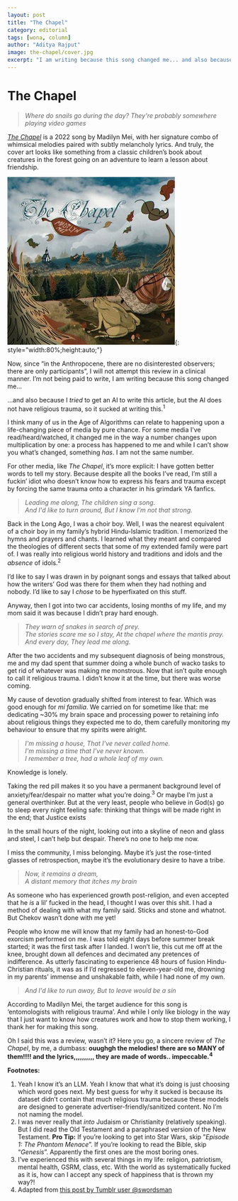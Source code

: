 ```yaml
---
layout: post
title: "The Chapel"
category: editorial
tags: [wona, column]
author: "Aditya Rajput"
image: the-chapel/cover.jpg
excerpt: "I am writing because this song changed me... and also because I *tried* to get an AI to write this article, but the AI does not have religious trauma, so it sucked at writing this."
---
```


# The Chapel

> *Where do snails go during the day? They're probably somewhere playing video games*

*[The Chapel](https://genius.com/Madilyn-mei-the-chapel-lyrics)* is a 2022 song by Madilyn Mei, with her signature combo of whimsical melodies paired with subtly melancholy lyrics. And truly, the cover art looks like something from a classic children’s book about creatures in the forest going on an adventure to learn a lesson about friendship.

![The Chapel cover art](/images/posts/the-chapel/song-art.jpg){: style="width:80%;height:auto;"}

Now, since “in the Anthropocene, there are no disinterested observers; there are only participants”, I will not attempt this review in a clinical manner. I’m not being paid to write, I am writing because this song changed me…

…and also because I *tried* to get an AI to write this article, but the AI does not have religious trauma, so it sucked at writing this.<sup>1</sup>

I think many of us in the Age of Algorithms can relate to happening upon a life-changing piece of media by pure chance. For some media I’ve read/heard/watched, it changed me in the way a number changes upon multiplication by one: a process has happened to me and while I can’t show you what’s changed, something *has*. I am not the same number.

For other media, like *The Chapel*, it’s more explicit: I have gotten better words to tell my story. Because despite all the books I’ve read, I’m still a fuckin’ idiot who doesn’t know how to express his fears and trauma except by forcing the same trauma onto a character in his grimdark YA fanfics.

> *Leading me along, The children sing a song.<br />And I'd like to turn around, But I know I’m not that strong.*

Back in the Long Ago, I was a choir boy. Well, I was the nearest equivalent of a choir boy in my family’s hybrid Hindu-Islamic tradition. I memorized the hymns and prayers and chants. I learned what they meant and compared the theologies of different sects that some of my extended family were part of. I was really into religious world history and traditions and idols and the *absence* of idols.<sup>2</sup>

I’d like to say I was drawn in by poignant songs and essays that talked about how the writers’ God was there for them when they had nothing and nobody. I’d like to say I *chose* to be hyperfixated on this stuff.

Anyway, then I got into two car accidents, losing months of my life, and my mom said it was because I didn’t pray hard enough.

> *They warn of snakes in search of prey.<br />The stories scare me so I stay, At the chapel where the mantis pray.<br />And every day, They lead me along.*

After the two accidents and my subsequent diagnosis of being monstrous, me and my dad spent that summer doing a whole bunch of wacko tasks to get rid of whatever was making me monstrous. Now that isn’t quite enough to call it religious trauma. I didn’t know it at the time, but there was worse coming.

My cause of devotion gradually shifted from interest to fear. Which was good enough for *mi familia*. We carried on for sometime like that: me dedicating ~30% my brain space and processing power to retaining info about religious things they expected me to do, them carefully monitoring my behaviour to ensure that my spirits were alright.

> *I'm missing a house, That I've never called home.<br />I'm missing a time that I've nevеr known.<br />I remember a tree, had a wholе leaf of my own.*

Knowledge is lonely.

Taking the red pill makes it so you have a permanent background level of anxiety/fear/despair no matter what you’re doing.<sup>3</sup> Or maybe I’m just a general overthinker. But at the very least, people who believe in God(s) go to sleep every night feeling safe: thinking that things will be made right in the end; that Justice exists

In the small hours of the night, looking out into a skyline of neon and glass and steel, I can’t help but despair. There’s no one to help me now.

I miss the community, I miss belonging. Maybe it’s just the rose-tinted glasses of retrospection, maybe it’s the evolutionary desire to have a tribe.

> *Now, it remains a dream,<br />A distant memory that itches my brain*

As someone who has experienced growth post-religion, and even accepted that he *is* a lil’ fucked in the head, I thought I was over this shit. I had a method of dealing with what my family said. Sticks and stone and whatnot. But Chekov wasn’t done with me yet!

People who know me will know that my family had an honest-to-God exorcism performed on me. I was told eight days before summer break started; it was the first task after I landed. I won’t lie, this cut me off at the knee, brought down all defences and decimated any pretences of indifference. As utterly fascinating to experience 48 hours of fusion Hindu-Christian rituals, it was as if I’d regressed to eleven-year-old me, drowning in my parents’ immense and unshakable faith, while I had none of my own.

> *And I'd like to run away, But to leave would be a sin*

According to Madilyn Mei, the target audience for this song is ‘entomologists with religious trauma’. And while I only like biology in the way that I just want to know how creatures work and how to stop them working, I thank her for making this song.

Oh I said this was a review, wasn’t it? Here you go, a sincere review of *The Chapel*, by me, a dumbass: **ouughgh the melodies! there are so MANY of them!!!! and the lyrics,,,,,,,,,, they are made of words.. impeccable.<sup>4</sup>**

**Footnotes:**

1. Yeah I know it’s an LLM. Yeah I know that what it’s doing is just choosing which word goes next. My best guess for why it sucked is because its dataset didn’t contain that much religious trauma because these models are designed to generate advertiser-friendly/sanitized content. No I’m not naming the model.
2. I was never really that *into* Judaism or Christianity (relatively speaking). But I did read the Old Testament and a paraphrased version of the New Testament. **Pro Tip:** If you’re looking to get into Star Wars, skip ”*Episode 1: The Phantom Menace*”. If you’re looking to read the Bible, skip “*Genesis*”. Apparently the first ones are the most boring ones.
3. I’ve experienced this with several things in my life: religion, patriotism, mental health, GSRM, class, etc. With the world as systematically fucked as it is, how can I accept any speck of happiness that is thrown my way?!
4. Adapted from [this post by Tumblr user @swordsman](https://www.tumblr.com/swordsmans/717922430043160576?source=share)
